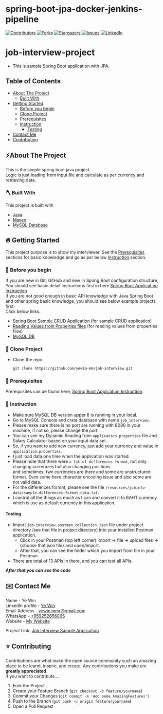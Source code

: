 # spring-boot-jpa-docker-jenkins-pipeline
<!-- PROJECT SHIELDS -->

<!--
*** I'm using markdown "reference style" links for readability.
*** Reference links are enclosed in brackets [ ] instead of parentheses ( ).
*** See the bottom of this document for the declaration of the reference variables
*** for contributors-url, forks-url, etc. This is an optional, concise syntax you may use.
*** https://www.markdownguide.org/basic-syntax/#reference-style-links
-->
[![Contributors][contributors-shield]][contributors-url]
[![Forks][forks-shield]][forks-url]
[![Stargazers][stars-shield]][stars-url]
[![Issues][issues-shield]][issues-url]
[![LinkedIn][linkedin-shield]][linkedin-url]

<!-- MARKDOWN LINKS & IMAGES -->
<!-- https://www.markdownguide.org/basic-syntax/#reference-style-links -->
[contributors-shield]: https://img.shields.io/github/contributors/yewin-mm/job-interview.svg?style=for-the-badge
[contributors-url]: https://github.com/yewin-mm/job-interview/graphs/contributors
[forks-shield]: https://img.shields.io/github/forks/yewin-mm/job-interview.svg?style=for-the-badge
[forks-url]: https://github.com/yewin-mm/job-interview/network/members
[stars-shield]: https://img.shields.io/github/stars/yewin-mm/job-interview.svg?style=for-the-badge
[stars-url]: https://github.com/yewin-mm/job-interview/stargazers
[issues-shield]: https://img.shields.io/github/issues/yewin-mm/job-interview.svg?style=for-the-badge
[issues-url]: https://github.com/yewin-mm/job-interview/issues
[linkedin-shield]: https://img.shields.io/badge/-LinkedIn-black.svg?style=for-the-badge&logo=linkedin&colorB=555
[linkedin-url]: https://www.linkedin.com/in/ye-win-1a33a292/




# job-interview-project
* This is sample Spring Boot application with JPA.

<!-- TABLE OF CONTENTS -->
## Table of Contents
- [About The Project](#about-the-project)
    - [Built With](#built-with)
- [Getting Started](#getting-started)
    - [Before you begin](#before-you-begin)
    - [Clone Project](#clone-project)
    - [Prerequisites](#prerequisites)
    - [Instruction](#instruction)
        -  [Testing](#testing)
- [Contact Me](#contact)
- [Contributing](#Contributing)


<a name="about-the-project"></a>
## ⚡️About The Project
This is the simple spring boot java project. <br>
Logic is just loading from input file and calculate as per currency and retrieving data. 


<a name="built-with"></a>
### 🪓 Built With
This project is built with
* [Java](https://www.oracle.com/java/technologies/javase/javase8-archive-downloads.html)
* [Maven](https://maven.apache.org/download.cgi)
* [MySQL Database](https://github.com/yewin-mm/mysql-docker-container)


<a name="getting-started"></a>
## 🔥 Getting Started
This project purpose is to show my interviewer.
See the [Prerequisites](#prerequisites) sections for basic knowledge and go as per below [Instruction](#instruction) section.


<a name="before-you-begin"></a>
### 🔔 Before you begin
If you are new in Git, GitHub and new in Spring Boot configuration structure, <br>
You should see basic detail instructions first in here [Spring Boot Application Instruction](https://github.com/yewin-mm/spring-boot-app-instruction)<br>
If you are not good enough in basic API knowledge with Java Spring Boot and other spring basic knowledge, you should see below example projects first. <br>
Click below links.
* [Spring Boot Sample CRUD Application](https://github.com/yewin-mm/spring-boot-sample-crud) (for sample CRUD application)
* [Reading Values from Properties files](https://github.com/yewin-mm/reading-properties-file-values) (for reading values from properties files)
* [MySQL DB](https://github.com/yewin-mm/mysql-docker-container)

<a name="clone-project"></a>
### 🥡 Clone Project
* Clone the repo
   ```sh
   git clone https://github.com/yewin-mm/job-interview.git
   ```
  
<a name="prerequisites"></a>
### 🔑 Prerequisites
Prerequisites can be found here, [Spring Boot Application Instruction](https://github.com/yewin-mm/spring-boot-app-instruction). <br>

<a name="instruction"></a>
### 📝 Instruction
* Make sure MySQL DB version upper 8 is running in your local.
* Go to MySQL Console and crate database with name `job_interview`.
* Please make sure there is no port are running with 8080 in your machine, if not so, please change the port.
* You can see my Dynamic Reading from `application.properties` file and Salary Calculator based on your input data set.
* So, if you want to add new currency, just add your currency and value in `application.properties`.
* I just load data one time when the application was started.
* Please note that there were `a lot of differences format`, not only changing currencies but also changing positions <br> 
and sometimes, two currencies are there and some are unstructured format. Even some have character encoding issue and also some are not valid data.
* For the differences format, please see the file `/resources/jobinfo-data/sample-differences-format-data.txt`.
* I control all the things as much as I can and convert it to BAHT currency which is use as default currency in this application.


<a name="testing"></a>
#### Testing
* Import `job-interview.postman_collection.json` file under project directory (see that file in project directory) into your installed Postman application.
    * Click in your Postman (top left corner) import -> file -> upload files -> {choose that json file} and open/import.
    * After that, you can see the folder which you import from file in your Postman.
* There are total of 13 APIs in there, and you can test all APIs. 

***After that you can see the code***


<a name="contact"></a>
## ✉️ Contact Me
Name - Ye Win <br> LinkedIn profile -  [Ye Win](https://www.linkedin.com/in/ye-win-1a33a292/)  <br> Email Address - <a href="mailto:yewin.mmr@gmail.com?">yewin.mmr@gmail.com</a> <br> WhatsApp - [+959252656065](https://wa.me/959252656065?text=Hi) <br> Website - [My Website](https://yewin.me/)

Project Link: [Job Interview Sample Application](https://github.com/yewin-mm/job-interview)



<a name="contributing"></a>
## ⭐ Contributing
Contributions are what make the open source community such an amazing place to be learnt, inspire, and create. Any contributions you make are **greatly appreciated**.
<br>If you want to contribute....
1. Fork the Project
2. Create your Feature Branch (`git checkout -b feature/yourname`)
3. Commit your Changes (`git commit -m 'Add some AmazingFeatures'`)
4. Push to the Branch (`git push -u origin feature/yourname`)
5. Open a Pull Request

